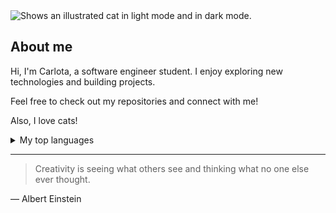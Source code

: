 <!-- This is the first README I created about myself., 02/10/2024-->
<!-- TO DO: add more details about me later -->

<picture>
  <source media="(prefers-color-scheme: dark)" srcset="https://cdn3.iconfinder.com/data/icons/materia-flat-halloween-free/24/039_026_cat_black_witch_halloween-512.png">
  <source media="(prefers-color-scheme: light)" srcset="https://cdn3.iconfinder.com/data/icons/materia-flat-halloween-free/24/039_025_cat_black_witch_halloween-512.png">
  <img alt="Shows an illustrated cat in light mode and in dark mode." src="https://cdn3.iconfinder.com/data/icons/materia-flat-halloween-free/24/039_026_cat_black_witch_halloween-512.png">
</picture>


## About me

Hi, I'm Carlota, a software engineer student. I enjoy exploring new technologies and building projects.

Feel free to check out my repositories and connect with me!

Also, I love cats!


<details>
<summary>My top languages</summary>

| Rank | Languages |
|-----:|-----------|
|     1| Java      |
|     2| C         |
|     3| SQL       |

</details>


---
> Creativity is seeing what others see and thinking what no one else ever thought.

— Albert Einstein
<!--
**HollowedMalenia/HollowedMalenia** is a ✨ _special_ ✨ repository because its `README.md` (this file) appears on your GitHub profile.

Here are some ideas to get you started:

- 🔭 I’m currently working on ...
- 🌱 I’m currently learning ...
- 👯 I’m looking to collaborate on ...
- 🤔 I’m looking for help with ...
- 💬 Ask me about ...
- 📫 How to reach me: ...
- 😄 Pronouns: ...
- ⚡ Fun fact: ...
-->
